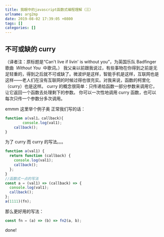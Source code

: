 ```yaml
---
title: 我眼中的javascript函数式编程理解（三）
urlname: arg2mp
date: 2019-08-02 17:39:05 +0800
tags: []
categories: []
---
```


## 不可或缺的 curry

（译者注：原标题是“Can't live if livin' is without you”，为英国乐队 Badfinger 歌曲  *Without You*  中歌词。）
我父亲以前跟我说过，有些事物在你得到之前是无足轻重的，得到之后就不可或缺了。微波炉是这样，智能手机是这样，互联网也是这样——老人们在没有互联网的时候过得也很充实。对我来说，函数的柯里化（curry）也是这样。
curry 的概念很简单：只传递给函数一部分参数来调用它，让它返回一个函数去处理剩下的参数。
你可以一次性地调用 curry 函数，也可以每次只传一个参数分多次调用。

emmm 这里举个例子奥
正常我们写的话：

```javascript
function a(val1，callback){
 		console.log(val1);
    callback();
}
```

为了 curry 而 curry 的写法。。。

```javascript
function a(val1) {
  return function (callback) {
    console.log(val1);
    callback();
  };
}
//函数式一点的写法
const a = (val1) => (callback) => {
  console.log(val1);
  callback();
};
a(1111)(fn);
```

那么更好用的写法：

```javascript
const fn = (a) => (b) => fn2(a, b);
```

done!
